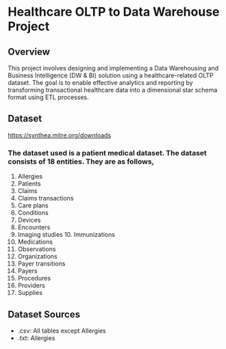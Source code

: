 # Healthcare OLTP to Data Warehouse Project

## Overview

This project involves designing and implementing a Data Warehousing and Business Intelligence (DW & BI) solution using a healthcare-related OLTP dataset. The goal is to enable effective analytics and reporting by transforming transactional healthcare data into a dimensional star schema format using ETL processes.

## Dataset
https://synthea.mitre.org/downloads
### The dataset used is a patient medical dataset. The dataset consists of 18 entities. They are as follows,
1.	Allergies
2.	Patients
3.	Claims
4.	Claims transactions 
5.	Care plans
6.	Conditions
7.	Devices
8.	Encounters
9.	Imaging studies 	10.	Immunizations
11.	Medications
12.	Observations
13.	Organizations
14.	Payer transitions
15.	Payers
16.	Procedures
17.	Providers
18.	Supplies

## Dataset Sources
- .csv: All tables except Allergies
- .txt: Allergies



